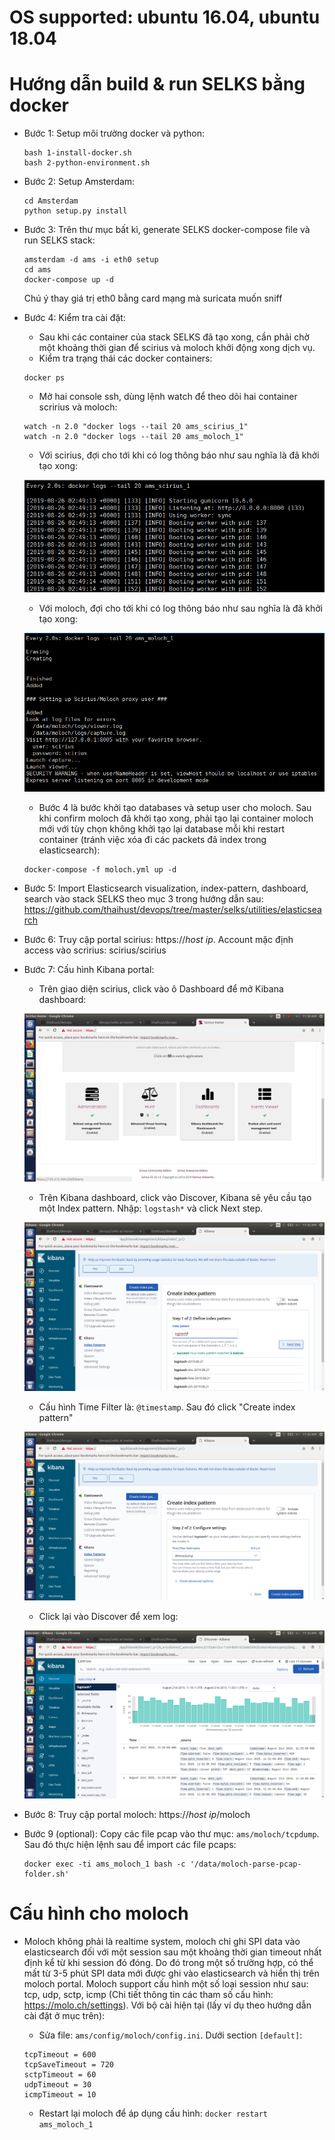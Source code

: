 # OS supported: ubuntu 16.04, ubuntu 18.04
# Hướng dẫn build & run SELKS bằng docker
- Bước 1: Setup môi trường docker và python:

  ```
  bash 1-install-docker.sh
  bash 2-python-environment.sh
  ```

- Bước 2: Setup Amsterdam:

  ```
  cd Amsterdam
  python setup.py install
  ```

- Bước 3: Trên thư mục bất kì, generate SELKS docker-compose file và run SELKS stack:

  ```
  amsterdam -d ams -i eth0 setup
  cd ams
  docker-compose up -d
  ```

  Chú ý thay giá trị eth0 bằng card mạng mà suricata muốn sniff

- Bước 4: Kiểm tra cài đặt:
  - Sau khi các container của stack SELKS đã tạo xong, cần phải chờ một khoảng thời gian để scirius và moloch khởi động xong dịch vụ.
  - Kiểm tra trạng thái các docker containers:
   
  ```
  docker ps
  ```
  
  - Mở hai console ssh, dùng lệnh watch để theo dõi hai container scririus và moloch:
  
  ```
  watch -n 2.0 "docker logs --tail 20 ams_scirius_1"
  watch -n 2.0 "docker logs --tail 20 ams_moloch_1"
  ```
  
  - Với scirius, đợi cho tới khi có log thông báo như sau nghĩa là đã khởi tạo xong:
  
  ![scririus](images/moloch/1-scirius.png "scirius")
  
  - Với moloch, đợi cho tới khi có log thông báo như sau nghĩa là đã khởi tạo xong:
  
  ![moloch](images/moloch/2-moloch.png "moloch")

  - Bước 4 là bước khởi tạo databases và setup user cho moloch. Sau khi confirm moloch đã khởi tạo xong, phải tạo lại container moloch mới với tùy chọn không khởi tạo lại database mỗi khi restart container (tránh việc xóa đi các packets đã index trong elasticsearch):
  
  ```
  docker-compose -f moloch.yml up -d
  ```

- Bước 5: Import Elasticsearch visualization, index-pattern, dashboard, search vào stack SELKS theo mục 3 trong hướng dẫn sau: https://github.com/thaihust/devops/tree/master/selks/utilities/elasticsearch

- Bước 6: Truy cập portal scirius: https://_host ip_. Account mặc định access vào scririus: scirius/scirius

- Bước 7: Cấu hình Kibana portal:

  - Trên giao diện scirius, click vào ô Dashboard để mở Kibana dashboard: 

  ![scirius to kibana](images/kibana/1.png "scirius to kibana")

  - Trên Kibana dashboard, click vào Discover, Kibana sẽ yêu cầu tạo một Index pattern. Nhập: `logstash*` và click Next step.

  ![index pattern](images/kibana/4.png "index pattern")

  - Cấu hình Time Filter là: `@timestamp`. Sau đó click "Create index pattern"

  ![time filter](images/kibana/5.png "time filter")

  - Click lại vào Discover để xem log:

  ![discover](images/kibana/6.png "discover")

- Bước 8: Truy cập portal moloch: https://_host ip_/moloch

- Bước 9 (optional): Copy các file pcap vào thư mục: ```ams/moloch/tcpdump```. Sau đó thực hiện lệnh sau để import các file pcaps:

  ```
  docker exec -ti ams_moloch_1 bash -c '/data/moloch-parse-pcap-folder.sh'
  ```

# Cấu hình cho moloch

- Moloch không phải là realtime system, moloch chỉ ghi SPI data vào elasticsearch đối với một session sau một khoảng thời gian timeout nhất định kể từ khi session đó đóng. Do đó trong một số trường hợp, có thể mất từ 3-5 phút SPI data mới được ghi vào elasticsearch và hiển thị trên moloch portal. Moloch support cấu hình một số loại session như sau: tcp, udp, sctp, icmp (Chi tiết thông tin các tham số cấu hình: https://molo.ch/settings). Với bộ cài hiện tại (lấy ví dụ theo hướng dẫn cài đặt ở mục trên):

  - Sửa file: ```ams/config/moloch/config.ini```. Dưới section ```[default]```:

  ```
  tcpTimeout = 600
  tcpSaveTimeout = 720
  sctpTimeout = 60
  udpTimeout = 30
  icmpTimeout = 10
  ```
  
  - Restart lại moloch để áp dụng cấu hình: ```docker restart ams_moloch_1```

